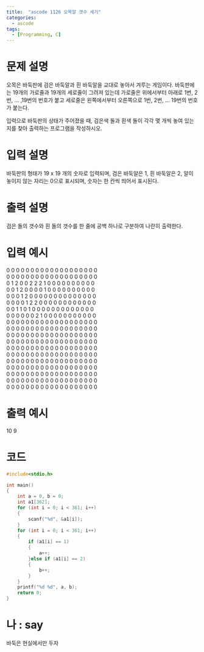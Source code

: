 ```yaml
---
title:  "ascode 1126 오목알 갯수 세기"
categories:
  - ascode
tags:
  - [Programming, C]
---
```


# 문제 설명


오목은 바둑판에 검은 바둑알과 흰 바둑알을 교대로 놓아서 겨루는 게임이다. 바둑판에는 19개의 가로줄과 19개의 세로줄이 그려져 있는데 가로줄은 위에서부터 아래로 1번, 2번, ... ,19번의 번호가 붙고 세로줄은 왼쪽에서부터 오른쪽으로 1번, 2번, ... 19번의 번호가 붙는다.


입력으로 바둑판의 상태가 주어졌을 때, 검은색 돌과 흰색 돌이 각각 몇 개씩 놓여 있는지를 찾아 출력하는 프로그램을 작성하시오. 


# 입력 설명
바둑판의 형태가 19 x 19 개의 숫자로 입력되며, 검은 바둑알은 1, 흰 바둑알은 2, 알이 놓이지 않는 자리는 0으로 표시되며, 숫자는 한 칸씩 띄어서 표시된다. 
# 출력 설명
검은 돌의 갯수와 흰 돌의 갯수를 한 줄에 공백 하나로 구분하여 나란히 출력한다.
# 입력 예시
0 0 0 0 0 0 0 0 0 0 0 0 0 0 0 0 0 0 0<br>
0 0 0 0 0 0 0 0 0 0 0 0 0 0 0 0 0 0 0<br>
0 1 2 0 0 2 2 2 1 0 0 0 0 0 0 0 0 0 0<br>
0 0 1 2 0 0 0 0 1 0 0 0 0 0 0 0 0 0 0<br>
0 0 0 1 2 0 0 0 0 0 0 0 0 0 0 0 0 0 0<br>
0 0 0 0 1 2 2 0 0 0 0 0 0 0 0 0 0 0 0<br>
0 0 1 1 0 1 0 0 0 0 0 0 0 0 0 0 0 0 0<br>
0 0 0 0 0 0 2 1 0 0 0 0 0 0 0 0 0 0 0<br>
0 0 0 0 0 0 0 0 0 0 0 0 0 0 0 0 0 0 0<br>
0 0 0 0 0 0 0 0 0 0 0 0 0 0 0 0 0 0 0<br>
0 0 0 0 0 0 0 0 0 0 0 0 0 0 0 0 0 0 0<br>
0 0 0 0 0 0 0 0 0 0 0 0 0 0 0 0 0 0 0<br>
0 0 0 0 0 0 0 0 0 0 0 0 0 0 0 0 0 0 0<br>
0 0 0 0 0 0 0 0 0 0 0 0 0 0 0 0 0 0 0<br>
0 0 0 0 0 0 0 0 0 0 0 0 0 0 0 0 0 0 0<br>
0 0 0 0 0 0 0 0 0 0 0 0 0 0 0 0 0 0 0<br>
0 0 0 0 0 0 0 0 0 0 0 0 0 0 0 0 0 0 0<br>
0 0 0 0 0 0 0 0 0 0 0 0 0 0 0 0 0 0 0<br>
0 0 0 0 0 0 0 0 0 0 0 0 0 0 0 0 0 0 0<br>
# 출력 예시
10 9
# 코드

```c
#include<stdio.h> 

int main()
{
	int a = 0, b = 0;
	int a1[362];
	for (int i = 0; i < 361; i++)
	{
		scanf("%d", &a1[i]);
	}
	for (int i = 0; i < 361; i++)
	{
		if (a1[i] == 1)
		{
			a++;
		}else if (a1[i] == 2)
		{
			b++;
		}
	}
	printf("%d %d", a, b);
	return 0;
}
```

# 나 : say
바둑은 현실에서만 두자

